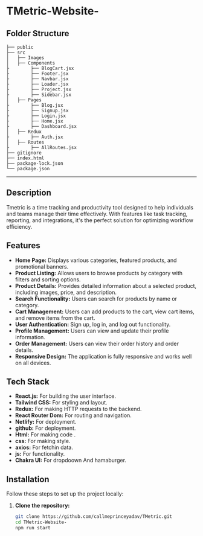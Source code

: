 # TMetric-Website-

## Folder Structure
    ├── public
    ├── src
    │   ├── Images
    │   ├── Components
    ├        ├── BlogCart.jsx
    ├        ├── Footer.jsx
    ├        ├── Navbar.jsx
    ├        ├── Loader.jsx
    ├        ├── Project.jsx
    ├        ├── Sidebar.jsx
    │   ├── Pages
    ├        ├── Blog.jsx
    ├        ├── Signup.jsx
    ├        ├── Login.jsx
    ├        ├── Home.jsx
    ├        ├── Dashboard.jsx
    │   ├── Redux
    ├        ├── Auth.jsx
    │   ├── Routes
    ├        ├── AllRoutes.jsx
    ├── gitignore
    ├── index.html
    ├── package-lock.json
    └── package.json

   
--------------------------------------------------------------


## Description

Tmetric is a time tracking and productivity tool designed to help individuals and teams manage their time effectively. With features like task tracking, reporting, and integrations, it's the perfect solution for optimizing workflow efficiency.

## Features

- **Home Page:** Displays various categories, featured products, and promotional banners.
- **Product Listing:** Allows users to browse products by category with filters and sorting options.
- **Product Details:** Provides detailed information about a selected product, including images, price, and description.
- **Search Functionality:** Users can search for products by name or category.
- **Cart Management:** Users can add products to the cart, view cart items, and remove items from the cart.
- **User Authentication:** Sign up, log in, and log out functionality.
- **Profile Management:** Users can view and update their profile information.
- **Order Management:** Users can view their order history and order details.
- **Responsive Design:** The application is fully responsive and works well on all devices.

## Tech Stack

- **React.js:** For building the user interface.
- **Tailwind CSS:** For styling and layout.
- **Redux:** For making HTTP requests to the backend.
- **React Router Dom:** For routing and navigation.
- **Netlify:** For deployment.
- **github:** For deployment.
- **Html:** For making code .
- **css:** For making style.
- **axios:** For fetchin data.
- **js:** For functionality.
- **Chakra UI:** For dropdoown And hamaburger.


## Installation

Follow these steps to set up the project locally:

1. **Clone the repository:**

   ```sh
   git clone https://github.com/callmeprinceyadav/TMetric.git
   cd TMetric-Website-
   npm run start

